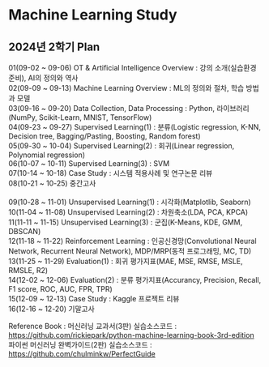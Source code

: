 # Machine Learning Study

## 2024년 2학기 Plan<br>

01(09-02 ~ 09-06) OT & Artificial Intelligence Overview : 강의 소개(실습환경 준비), AI의 정의와 역사<br>
02(09-09 ~ 09-13) Machine Learning Overview : ML의 정의와 절차, 학습 방법과 모델<br>
03(09-16 ~ 09-20) Data Collection, Data Processing : Python, 라이브러리(NumPy, Scikit-Learn, MNIST, TensorFlow)<br>
04(09-23 ~ 09-27) Supervised Learning(1) : 분류(Logistic regression, K-NN, Decision tree, Bagging/Pasting, Boosting, Random forest)<br>
05(09-30 ~ 10-04) Supervised Learning(2) : 회귀(Linear regression, Polynomial regression)<br>
06(10-07 ~ 10-11) Supervised Learning(3) : SVM<br>
07(10-14 ~ 10-18) Case Study : 시스템 적용사례 및 연구논문 리뷰<br>
08(10-21 ~ 10-25) 중간고사<br>	
09(10-28 ~ 11-01) Unsupervised Learning(1) : 시각화(Matplotlib, Seaborn)<br>
10(11-04 ~ 11-08) Unsupervised Learning(2) : 차원축소(LDA, PCA, KPCA)<br>
11(11-11 ~ 11-15) Unsupervised Learning(3) : 군집(K-Means, KDE, GMM, DBSCAN)<br>
12(11-18 ~ 11-22) Reinforcement Learning : 인공신경망(Convolutional Neural Network, Recurrent Neural Network), MDP/MRP(동적 프로그래밍, MC, TD)<br>
13(11-25 ~ 11-29) Evaluation(1) : 회귀 평가지표(MAE, MSE, RMSE, MSLE, RMSLE, R2)<br>
14(12-02 ~ 12-06) Evaluation(2) : 분류 평가지표(Accurancy, Precision, Recall, F1 score, ROC, AUC, FPR, TPR)<br>
15(12-09 ~ 12-13) Case Study : Kaggle 프로젝트 리뷰<br>
16(12-16 ~ 12-20) 기말고사<br>

Reference Book : 
머신러닝 교과서(3판) 실습소스코드 : https://github.com/rickiepark/python-machine-learning-book-3rd-edition
<br>
파이썬 머신러닝 완벽가이드(2판) 실습소스코드 : https://github.com/chulminkw/PerfectGuide

